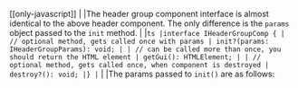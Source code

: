 [[only-javascript]]
|
|The header group component interface is almost identical to the above header component. The only difference is the `params` object passed to the `init` method.
|
|`ts |interface IHeaderGroupComp { | // optional method, gets called once with params | init?(params: IHeaderGroupParams): void; | | // can be called more than once, you should return the HTML element | getGui(): HTMLElement; | | // optional method, gets called once, when component is destroyed | destroy?(): void; |} |`
|
|The params passed to `init()` are as follows:
